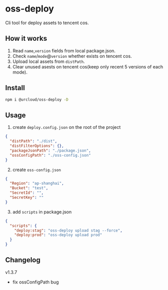 # oss-deploy

Cli tool for deploy assets to tencent cos.

## How it works

1. Read `name`,`version` fields from local package.json.
2. Check `name`/`mode`@`version` whether exists on tencent cos.
3. Upload local assets from `distPath`.
4. Clear unused asests on tencent cos(keep only recent 5 versions of each mode).

## Install

```bash
npm i @urcloud/oss-deploy -D
```

## Usage

1. create `deploy.config.json` on the root of the project

```json
{
  "distPath": "./dist",
  "distFilterOptions": {},
  "packageJsonPath": "./package.json",
  "ossConfigPath": "./oss-config.json"
}
```

2. create `oss-config.json`

```json
{
  "Region": "ap-shanghai",
  "Bucket": "test",
  "SecretId": "",
  "SecretKey": ""
}
```

3. add `scripts` in package.json

```json
{
  "scripts": {
    "deploy:stag": "oss-deploy upload stag --force",
    "deploy:prod": "oss-deploy upload prod"
  }
}
```

## Changelog
v1.3.7
- fix ossConfigPath bug
